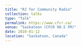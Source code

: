 ```yaml
---
title: "RJ for Community Radio"
collection: talks
type: "Talk"
permalink: https://www.cfcr.ca/
venue: "Saskatoon (CFCR 90.5 FM)"
date: 2010-01-12
location: "Saskatoon, Canada"
---
```


